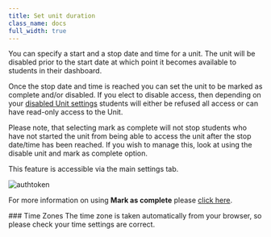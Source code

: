 ```yaml
---
title: Set unit duration
class_name: docs
full_width: true
---
```


You can specify a start and a stop date and time for a unit. The unit will be disabled prior to the start date at which point it becomes available to students in their dashboard. 

Once the stop date and time is reached you can set the unit to be marked as complete and/or disabled. If you elect to disable access, then depending on your [disabled Unit settings](/docs/classes/unitmanagement/settings-info/disable) students will either be refused all access or can have read-only access to the Unit.

Please note, that selecting mark as complete will not stop students who have not started the unit from being able to access the unit after the stop date/time has been reached. If you wish to manage this, look at using the disable unit and mark as complete option. 

This feature is accessible via the main settings tab.

<img alt="authtoken" src="/img/docs/manage_classes/unitduration.png" class="simple"/>

For more information on using **Mark as complete** please [click here](/docs/content/authoring/assessments/submitcomplete).

### Time Zones
The time zone is taken automatically from your browser, so please check your time settings are correct.

